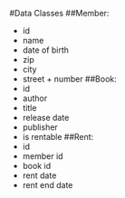 #Data Classes
##Member:
- id
- name
- date of birth
- zip
- city
- street + number
##Book:
- id
- author
- title
- release date
- publisher
- is rentable
##Rent:
- id
- member id
- book id
- rent date
- rent end date